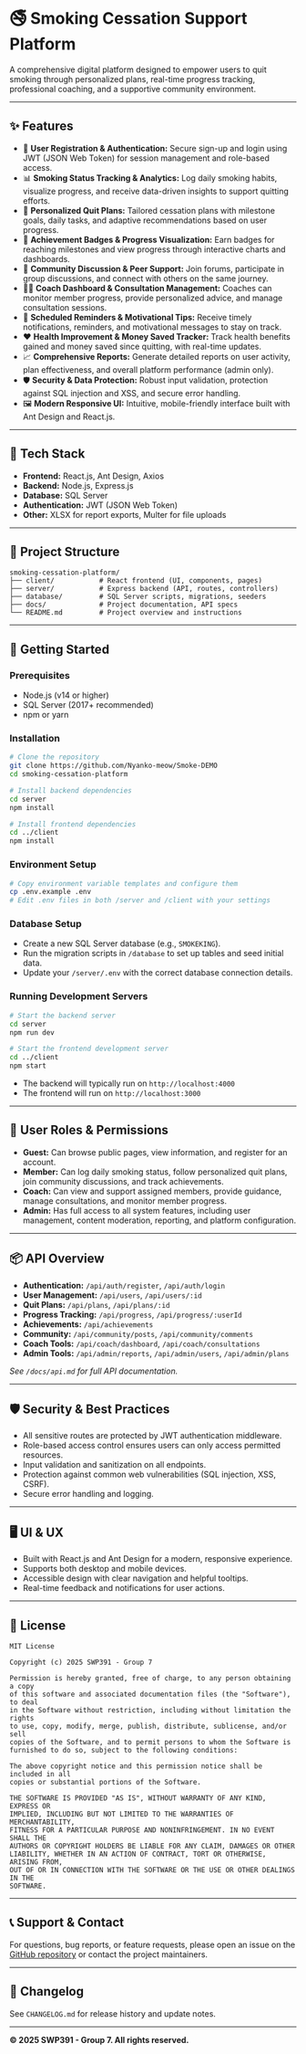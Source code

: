 # 🚭 Smoking Cessation Support Platform

A comprehensive digital platform designed to empower users to quit smoking through personalized plans, real-time progress tracking, professional coaching, and a supportive community environment.

---

## ✨ Features

- 🔐 **User Registration & Authentication:** Secure sign-up and login using JWT (JSON Web Token) for session management and role-based access.
- 📊 **Smoking Status Tracking & Analytics:** Log daily smoking habits, visualize progress, and receive data-driven insights to support quitting efforts.
- 📅 **Personalized Quit Plans:** Tailored cessation plans with milestone goals, daily tasks, and adaptive recommendations based on user progress.
- 🏅 **Achievement Badges & Progress Visualization:** Earn badges for reaching milestones and view progress through interactive charts and dashboards.
- 💬 **Community Discussion & Peer Support:** Join forums, participate in group discussions, and connect with others on the same journey.
- 🧑‍⚕️ **Coach Dashboard & Consultation Management:** Coaches can monitor member progress, provide personalized advice, and manage consultation sessions.
- 🔔 **Scheduled Reminders & Motivational Tips:** Receive timely notifications, reminders, and motivational messages to stay on track.
- ❤️ **Health Improvement & Money Saved Tracker:** Track health benefits gained and money saved since quitting, with real-time updates.
- 📈 **Comprehensive Reports:** Generate detailed reports on user activity, plan effectiveness, and overall platform performance (admin only).
- 🛡️ **Security & Data Protection:** Robust input validation, protection against SQL injection and XSS, and secure error handling.
- 🖼️ **Modern Responsive UI:** Intuitive, mobile-friendly interface built with Ant Design and React.js.

---

## 🧱 Tech Stack

- **Frontend:** React.js, Ant Design, Axios
- **Backend:** Node.js, Express.js
- **Database:** SQL Server
- **Authentication:** JWT (JSON Web Token)
- **Other:** XLSX for report exports, Multer for file uploads

---

## 📁 Project Structure

```
smoking-cessation-platform/
├── client/           # React frontend (UI, components, pages)
├── server/           # Express backend (API, routes, controllers)
├── database/         # SQL Server scripts, migrations, seeders
├── docs/             # Project documentation, API specs
└── README.md         # Project overview and instructions
```

---

## 🚀 Getting Started

### Prerequisites

- Node.js (v14 or higher)
- SQL Server (2017+ recommended)
- npm or yarn

### Installation

```bash
# Clone the repository
git clone https://github.com/Nyanko-meow/Smoke-DEMO
cd smoking-cessation-platform

# Install backend dependencies
cd server
npm install

# Install frontend dependencies
cd ../client
npm install
```

### Environment Setup

```bash
# Copy environment variable templates and configure them
cp .env.example .env
# Edit .env files in both /server and /client with your settings
```

### Database Setup

- Create a new SQL Server database (e.g., `SMOKEKING`).
- Run the migration scripts in `/database` to set up tables and seed initial data.
- Update your `/server/.env` with the correct database connection details.

### Running Development Servers

```bash
# Start the backend server
cd server
npm run dev

# Start the frontend development server
cd ../client
npm start
```

- The backend will typically run on `http://localhost:4000`
- The frontend will run on `http://localhost:3000`

---

## 👥 User Roles & Permissions

- **Guest:** Can browse public pages, view information, and register for an account.
- **Member:** Can log daily smoking status, follow personalized quit plans, join community discussions, and track achievements.
- **Coach:** Can view and support assigned members, provide guidance, manage consultations, and monitor member progress.
- **Admin:** Has full access to all system features, including user management, content moderation, reporting, and platform configuration.

---

## 📦 API Overview

- **Authentication:** `/api/auth/register`, `/api/auth/login`
- **User Management:** `/api/users`, `/api/users/:id`
- **Quit Plans:** `/api/plans`, `/api/plans/:id`
- **Progress Tracking:** `/api/progress`, `/api/progress/:userId`
- **Achievements:** `/api/achievements`
- **Community:** `/api/community/posts`, `/api/community/comments`
- **Coach Tools:** `/api/coach/dashboard`, `/api/coach/consultations`
- **Admin Tools:** `/api/admin/reports`, `/api/admin/users`, `/api/admin/plans`

*See `/docs/api.md` for full API documentation.*

---

## 🛡️ Security & Best Practices

- All sensitive routes are protected by JWT authentication middleware.
- Role-based access control ensures users can only access permitted resources.
- Input validation and sanitization on all endpoints.
- Protection against common web vulnerabilities (SQL injection, XSS, CSRF).
- Secure error handling and logging.

---

## 🖥️ UI & UX

- Built with React.js and Ant Design for a modern, responsive experience.
- Supports both desktop and mobile devices.
- Accessible design with clear navigation and helpful tooltips.
- Real-time feedback and notifications for user actions.

---

## 📝 License

```
MIT License

Copyright (c) 2025 SWP391 - Group 7

Permission is hereby granted, free of charge, to any person obtaining a copy
of this software and associated documentation files (the "Software"), to deal
in the Software without restriction, including without limitation the rights
to use, copy, modify, merge, publish, distribute, sublicense, and/or sell
copies of the Software, and to permit persons to whom the Software is
furnished to do so, subject to the following conditions:

The above copyright notice and this permission notice shall be included in all
copies or substantial portions of the Software.

THE SOFTWARE IS PROVIDED "AS IS", WITHOUT WARRANTY OF ANY KIND, EXPRESS OR
IMPLIED, INCLUDING BUT NOT LIMITED TO THE WARRANTIES OF MERCHANTABILITY,
FITNESS FOR A PARTICULAR PURPOSE AND NONINFRINGEMENT. IN NO EVENT SHALL THE
AUTHORS OR COPYRIGHT HOLDERS BE LIABLE FOR ANY CLAIM, DAMAGES OR OTHER
LIABILITY, WHETHER IN AN ACTION OF CONTRACT, TORT OR OTHERWISE, ARISING FROM,
OUT OF OR IN CONNECTION WITH THE SOFTWARE OR THE USE OR OTHER DEALINGS IN THE
SOFTWARE.
```

---

## 📞 Support & Contact

For questions, bug reports, or feature requests, please open an issue on the [GitHub repository](https://github.com/Nyanko-meow/Smoke-DEMO) or contact the project maintainers.

---

## 📝 Changelog

See `CHANGELOG.md` for release history and update notes.

---

**© 2025 SWP391 - Group 7. All rights reserved.**
